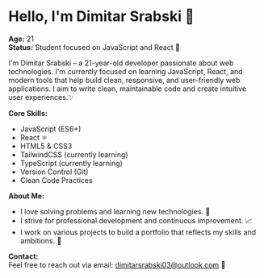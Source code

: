 # Hello, I'm Dimitar Srabski 👋

**Age:** 21  
**Status:** Student focused on JavaScript and React 🚀

I'm Dimitar Srabski – a 21-year-old developer passionate about web technologies. I'm currently focused on learning JavaScript, React, and modern tools that help build clean, responsive, and user-friendly web applications. I aim to write clean, maintainable code and create intuitive user experiences.✨



**Core Skills:**
- JavaScript (ES6+) 
- React ⚛
- HTML5 & CSS3 
- TailwindCSS (currently learning)
- TypeScript (currently learning) 
- Version Control (Git) 
- Clean Code Practices 

**About Me:**
- I love solving problems and learning new technologies. 🧩
- I strive for professional development and continuous improvement. 📈
- I work on various projects to build a portfolio that reflects my skills and ambitions. 🎯

**Contact:**  
Feel free to reach out via email: [dimitarsrabski03@outlook.com](mailto:dimitarsrabski03@outlook.com) 📧
